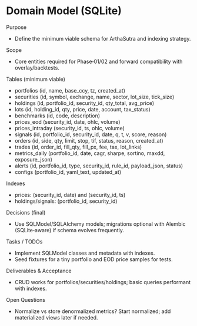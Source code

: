 # Domain Model (SQLite)

Purpose

- Define the minimum viable schema for ArthaSutra and indexing strategy.

Scope

- Core entities required for Phase‑01/02 and forward compatibility with overlay/backtests.

Tables (minimum viable)

- portfolios (id, name, base_ccy, tz, created_at)
- securities (id, symbol, exchange, name, sector, lot_size, tick_size)
- holdings (id, portfolio_id, security_id, qty_total, avg_price)
- lots (id, holding_id, qty, price, date, account, tax_status)
- benchmarks (id, code, description)
- prices_eod (security_id, date, ohlc, volume)
- prices_intraday (security_id, ts, ohlc, volume)
- signals (id, portfolio_id, security_id, date, q, t, v, score, reason)
- orders (id, side, qty, limit, stop, tif, status, reason, created_at)
- trades (id, order_id, fill_qty, fill_px, fee, tax, lot_links)
- metrics_daily (portfolio_id, date, cagr, sharpe, sortino, maxdd, exposure_json)
- alerts (id, portfolio_id, type, security_id, rule_id, payload_json, status)
- configs (portfolio_id, yaml_text, updated_at)

Indexes

- prices: (security_id, date) and (security_id, ts)
- holdings/signals: (portfolio_id, security_id)

Decisions (final)

- Use SQLModel/SQLAlchemy models; migrations optional with Alembic (SQLite‑aware) if schema evolves frequently.

Tasks / TODOs

- Implement SQLModel classes and metadata with indexes.
- Seed fixtures for a tiny portfolio and EOD price samples for tests.

Deliverables & Acceptance

- CRUD works for portfolios/securities/holdings; basic queries performant with indexes.

Open Questions

- Normalize vs store denormalized metrics? Start normalized; add materialized views later if needed.

